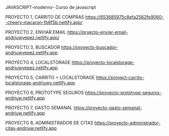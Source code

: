 JAVASCRIPT-moderno-
Curso de javascript

PROYECTO 1, CARRITO DE COMPRAS
https://653685975c8efa2562fe9060--cheery-macaron-fb6f5b.netlify.app/

PROYECTO 2, ENVIAR EMAIL
https://pryecto-enviar-email-andriuwyepez.netlify.app/

PROYECTO 3, BUSCADOR
https://proyecto-buscador-andriuwyepez.netlify.app

PROYECTO 4, LOCALSTORAGE
https://proyecto-localstorage-andriuwyepez.netlify.app

PROYECTO 5, CARRITO + LOCALSTORAGE
https://proyect-carrito-localstorage-andriuwy.netlify.app

PROYECTO 6, PROTOTYPE SEGUROS
https://proyecto-prototype-seguros-andriuw.netlify.app

PROYECTO 7, GASTO SEMANAL
https://proyecto-gasto-semanal-andriuw.netlify.app

PROYECTO 8, ADMINISTRADOR DE CITAS
https://proyecto-administrador-citas-andriuw.netlify.app
